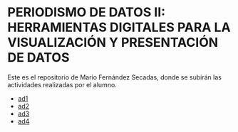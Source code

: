 # PERIODISMO DE DATOS II: HERRAMIENTAS DIGITALES PARA LA VISUALIZACIÓN Y PRESENTACIÓN DE DATOS

Este es el repositorio de Mario Fernández Secadas, donde se subirán las actividades realizadas por el alumno.

- [ad1](https://nebrijas.github.io/periodismodedatos-mariofs17/ad1.html)
- [ad2](https://nebrijas.github.io/periodismodedatos-mariofs17/ad2.html)
- [ad3](https://nebrijas.github.io/periodismodedatos-mariofs17/ad3.html)
- [ad4](https://nebrijas.github.io/periodismodedatos-mariofs17/ad4.html)
